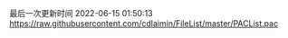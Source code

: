 最后一次更新时间 2022-06-15 01:50:13
https://raw.githubusercontent.com/cdlaimin/FileList/master/PACList.pac

